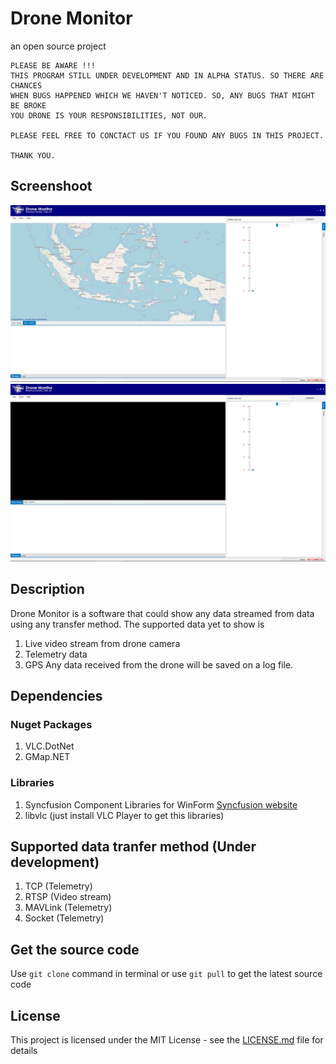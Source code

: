 # Drone Monitor

an open source project

```
PLEASE BE AWARE !!!
THIS PROGRAM STILL UNDER DEVELOPMENT AND IN ALPHA STATUS. SO THERE ARE CHANCES 
WHEN BUGS HAPPENED WHICH WE HAVEN'T NOTICED. SO, ANY BUGS THAT MIGHT BE BROKE 
YOU DRONE IS YOUR RESPONSIBILITIES, NOT OUR. 

PLEASE FEEL FREE TO CONCTACT US IF YOU FOUND ANY BUGS IN THIS PROJECT.

THANK YOU.
```
## Screenshoot
![alt text](https://github.com/faizainur/native-net-drone-monitor/blob/master/screenshot/im2.jpg)
![alt text](https://github.com/faizainur/native-net-drone-monitor/blob/master/screenshot/img3.jpg)
## Description
Drone Monitor is a software that could show any data streamed from data using any transfer method. The supported data yet to show is
1. Live video stream from drone camera
2. Telemetry data
3. GPS
Any data received from the drone will be saved on a log file.
## Dependencies
### Nuget Packages
1. VLC.DotNet
2. GMap.NET
### Libraries
1. Syncfusion Component Libraries for WinForm [Syncfusion website](https://www.syncfusion.com/)
2. libvlc (just install VLC Player to get this libraries)
## Supported data tranfer method (Under development)
1. TCP (Telemetry)
2. RTSP (Video stream)
3. MAVLink (Telemetry)
4. Socket (Telemetry)

## Get the source code

Use `git clone` command in terminal or use `git pull` to get the latest source code

## License

This project is licensed under the MIT License - see the [LICENSE.md](LICENSE) file for details


